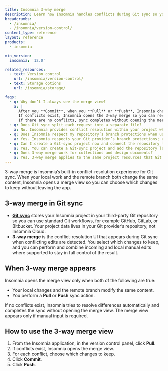 ```yaml
---
title: Insomnia 3-way merge
description: Learn how Insomnia handles conflicts during Git sync so you can combine concurrent changes safely.
breadcrumbs:
  - /insomnia/
  - /insomnia/version-control/
content_type: reference
layout: reference
products:
  - insomnia

min_version:
  insomnia: '12.0'

related_resources:
  - text: Version control
    url: /insomnia/version-control/
  - text: Storage options
    url: /insomnia/storage/

faqs:
  - q: Why don’t I always see the merge view?
    a: |
      After you **Commit**, when you **Pull** or **Push**, Insomnia checks for conflicting changes between your local work and the remote branch.  
      If conflicts exist, Insomnia opens the 3-way merge so you can review and reconcile them.  
      If there are no conflicts, sync completes without opening the merge view. For more information, see [Version control](/insomnia/version-control/).
  - q: Does Git sync split each request into a separate file?
    a: No. Insomnia provides conflict resolution within your project when you sync with Git; you still commit and push with standard Git actions from Insomnia.
  - q: Does Insomnia respect my repository’s branch protections when using Git sync?
    a: Yes. Insomnia respects your Git provider’s branch protections; you can’t push to a protected branch from Insomnia. 
  - q: Can I create a Git-sync project now and connect the repository later?
    a: Yes. You can create a Git-sync project and add the repository later (supported in recent versions). See Storage options → Git sync.
  - q: Does 3-way merge work for collections and design documents?
    a: Yes. 3-way merge applies to the same project resources that Git sync manages—collections, design documents, tests, and environments—so you can resolve conflicts on the content you version in Git. See the Insomnia docs index and storage overview.  
---
```


3-way merge is Insomnia’s built-in conflict-resolution experience for Git sync. When your local work and the remote branch both change the same content, Insomnia opens a merge view so you can choose which changes to keep without leaving the app.

## 3-way merge in Git sync
- **[Git sync](/insomnia/storage/#git-sync)** stores your Insomnia project in your third-party Git repository so you can use standard Git workflows, for example GitHub, GitLab, or Bitbucket. Your project data lives in your Git provider’s repository, not Insomnia Cloud.
- **3-way merge** is the conflict-resolution UI that appears during Git sync when conflicting edits are detected. You select which changes to keep, and you can perform and combine incoming and local manual edits where supported to stay in full control of the result.

## When 3-way merge appears

Insomnia opens the merge view only when both of the following are true:
- Your local changes and the remote branch modify the same content.
- You perform a **Pull** or **Push** sync action.

If no conflicts exist, Insomnia tries to resolve differences automatically and completes the sync without opening the merge view.
The merge view appears only if manual input is required.

## How to use the 3-way merge view 

1. From the Insomnia application, in the version control panel, click **Pull**.
2. If conflicts exist, Insomnia opens the merge view.
3. For each conflict, choose which changes to keep.
4. Click **Commit**.
5. Click **Push**.
